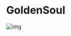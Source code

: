 # GoldenSoul
![img](https://sun9-8.userapi.com/GaiCMbthiRGSF6z6A3-UWcNLg2eEhO1ecVjPzw/mR7qcqLv-rg.jpg)
